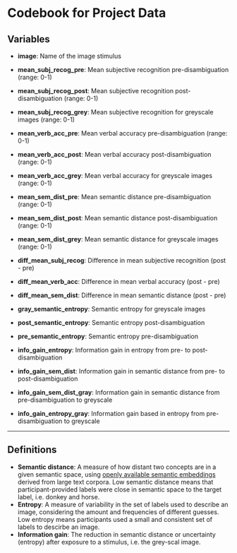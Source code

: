 # Codebook for Project Data

## Variables

- **image**: Name of the image stimulus

- **mean_subj_recog_pre**: Mean subjective recognition pre-disambiguation (range: 0-1)
- **mean_subj_recog_post**: Mean subjective recognition post-disambiguation (range: 0-1)
- **mean_subj_recog_grey**: Mean subjective recognition for greyscale images (range: 0-1)

- **mean_verb_acc_pre**: Mean verbal accuracy pre-disambiguation (range: 0-1)
- **mean_verb_acc_post**: Mean verbal accuracy post-disambiguation (range: 0-1)
- **mean_verb_acc_grey**: Mean verbal accuracy for greyscale images (range: 0-1)

- **mean_sem_dist_pre**: Mean semantic distance pre-disambiguation (range: 0-1)
- **mean_sem_dist_post**: Mean semantic distance post-disambiguation (range: 0-1)
- **mean_sem_dist_grey**: Mean semantic distance for greyscale images (range: 0-1)

- **diff_mean_subj_recog**: Difference in mean subjective recognition (post - pre)
- **diff_mean_verb_acc**: Difference in mean verbal accuracy (post - pre)
- **diff_mean_sem_dist**: Difference in mean semantic distance (post - pre)

- **gray_semantic_entropy**: Semantic entropy for greyscale images
- **post_semantic_entropy**: Semantic entropy post-disambiguation
- **pre_semantic_entropy**: Semantic entropy pre-disambiguation

- **info_gain_entropy**: Information gain in entropy from pre- to post-disambiguation
- **info_gain_sem_dist**: Information gain in semantic distance from pre- to post-disambiguation
- **info_gain_sem_dist_gray**: Information gain in semantic distance from pre-disambiguation to greyscale
- **info_gain_entropy_gray**: Information gain based in entropy from pre-disambiguation to greyscale

---

## Definitions

- **Semantic distance**: A measure of how distant two concepts are in a given semantic space, using [openly available semantic embeddings](https://osf.io/jum2f/) derived from large text corpora. Low semantic distance means that participant-provided labels were close in semantic space to the target label, i.e. donkey and horse.
- **Entropy**: A measure of variability in the set of labels used to describe an image, considering the amount and frequencies of different guesses. Low entropy means participants used a small and consistent set of labels to descirbe an image.
- **Information gain**: The reduction in semantic distance or uncertainty (entropy) after exposure to a stimulus, i.e. the grey-scal image.
